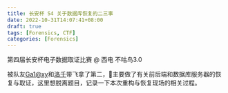 ```yaml
---
title: 长安杯 S4 关于数据库恢复的二三事
date: 2022-10-31T14:07:41+08:00
draft: true
tags: [Forensics, CTF]
categories: [Forensics]
---
```


第四届长安杯电子数据取证比赛 @ 西电 不咕鸟3.0

被队友[Ga1@xy](http://www.ga1axy.top/)和[洛千](https://luoq1an.github.io/)带飞拿了第二，👴主要做了有关前后端和数据库服务器的恢复与取证，这里想脱离题目，记录一下本次重构与恢复现场的相关过程。
